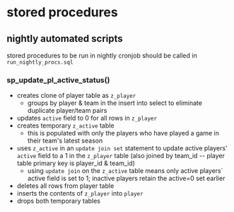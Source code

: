 # stored procedures
## nightly automated scripts
stored procedures to be run in nightly cronjob should be called in 
`run_nightly_procs.sql` 
### sp_update_pl_active_status()
- creates clone of player table as `z_player`
    - groups by player & team in the insert into select to eliminate duplicate player/team pairs
- updates `active` field to 0 for all rows in `z_player`
- creates temporary `z_active` table
    - this is populated with only the players who have played a game in their team's latest season
- uses `z_active` in an `update join set` statement to update active players' `active` field to a 1 in the `z_player` table (also joined by team_id -- player table primary key is player_id & team_id)  
    - using `update join` on the `z_active` table means only active players` active field is set to 1; inactive players retain the active=0 set earlier
- deletes all rows from player table
- inserts the contents of `z_player` into `player`
- drops both temporary tables